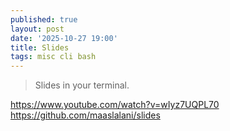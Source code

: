 ```yaml
---
published: true
layout: post
date: '2025-10-27 19:00'
title: Slides
tags: misc cli bash 
---
```

> Slides in your terminal.

<https://www.youtube.com/watch?v=wIyz7UQPL70>  
<https://github.com/maaslalani/slides>
